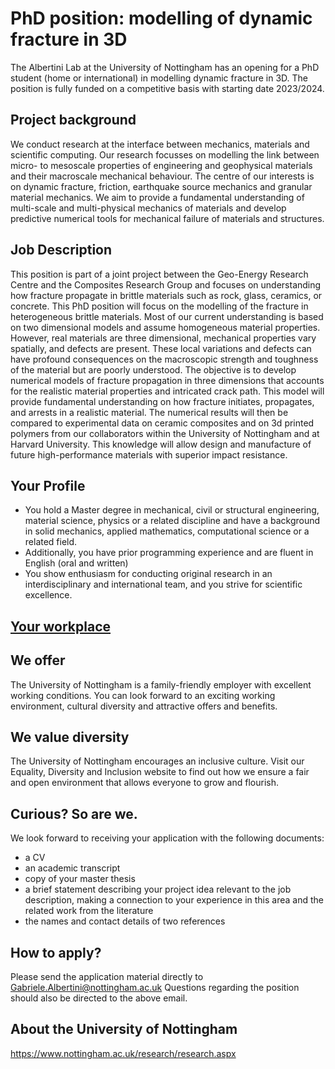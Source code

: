 # PhD position: modelling of dynamic fracture in 3D

The Albertini Lab at the University of Nottingham has an opening for a PhD student (home or international) in modelling dynamic fracture in 3D. The position is fully funded on a competitive basis with starting date 2023/2024.

## Project background
We conduct research at the interface between mechanics, materials and scientific computing. Our research focusses on modelling the link between micro- to mesoscale properties of engineering and geophysical materials and their macroscale mechanical behaviour. The centre of our interests is on dynamic fracture, friction, earthquake source mechanics and granular material mechanics. We aim to provide a fundamental understanding of multi-scale and multi-physical mechanics of materials and develop predictive numerical tools for mechanical failure of materials and structures.

## Job Description
This position is part of a joint project between the Geo-Energy Research Centre and the Composites Research Group and focuses on understanding how fracture propagate in brittle materials such as rock, glass, ceramics, or concrete. This PhD position will focus on the modelling of the fracture in heterogeneous brittle materials. Most of our current understanding is based on two dimensional models and assume homogeneous material properties. However, real materials are three dimensional, mechanical properties vary spatially, and defects are present. These local variations and defects can have profound consequences on the macroscopic strength and toughness of the material but are poorly understood. The objective is to develop numerical models of fracture propagation in three dimensions that accounts for the realistic material properties and intricated crack path. This model will provide fundamental understanding on how fracture initiates, propagates, and arrests in a realistic material. The numerical results will then be compared to experimental data on ceramic composites and on 3d printed polymers from our collaborators within the University of Nottingham and at Harvard University. This knowledge will allow design and manufacture of future high-performance materials with superior impact resistance.

## Your Profile
-	You hold a Master degree in mechanical, civil or structural engineering, material science, physics or a related discipline and have a background in solid mechanics, applied mathematics, computational science or a related field.
-	Additionally, you have prior programming experience and are fluent in English (oral and written)
-	You show enthusiasm for conducting original research in an interdisciplinary and international team, and you strive for scientific excellence.

## [Your workplace](https://goo.gl/maps/SJiWHPYRP1f35gJ46)

## We offer
The University of Nottingham is a family-friendly employer with excellent working conditions. You can look forward to an exciting working environment, cultural diversity and attractive offers and benefits.

## We value diversity
The University of Nottingham encourages an inclusive culture. Visit our Equality, Diversity and Inclusion website to find out how we ensure a fair and open environment that allows everyone to grow and flourish.

## Curious? So are we.
We look forward to receiving your application with the following documents:
-	a CV
-	an academic transcript
-	copy of your master thesis
-	a brief statement describing your project idea relevant to the job description, making a connection to your experience in this area and the related work from the literature
-	the names and contact details of two references

## How to apply?
Please send the application material directly to Gabriele.Albertini@nottingham.ac.uk
Questions regarding the position should also be directed to the above email.

## About the University of Nottingham
https://www.nottingham.ac.uk/research/research.aspx

